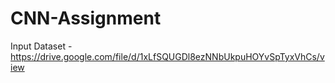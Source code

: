 # CNN-Assignment

Input Dataset - https://drive.google.com/file/d/1xLfSQUGDl8ezNNbUkpuHOYvSpTyxVhCs/view
